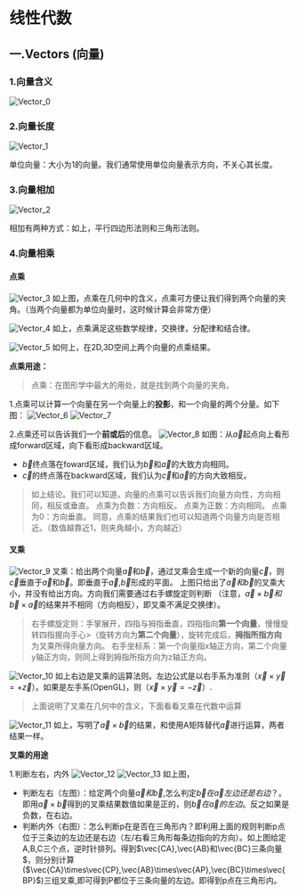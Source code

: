 # 线性代数

## 一.Vectors (向量)

### 1.向量含义

![Vector_0](images/02_vector/02_vector_0.png)

### 2.向量长度

![Vector_1](images/02_vector/02_vector_1.png)

单位向量：大小为1的向量。我们通常使用单位向量表示方向，不关心其长度。

### 3.向量相加

![Vector_2](images/02_vector/02_vector_2.png)

相加有两种方式：如上，平行四边形法则和三角形法则。

### 4.向量相乘

#### 点乘

![Vector_3](images/02_vector/02_vector_3.png)
如上图，点乘在几何中的含义，点乘可方便让我们得到两个向量的夹角。（当两个向量都为单位向量时，这时候计算会非常方便）

![Vector_4](images/02_vector/02_vector_4.png)
如上，点乘满足这些数学规律，交换律，分配律和结合律。

![Vector_5](images/02_vector/02_vector_5.png)
如何上，在2D,3D空间上两个向量的点乘结果。

**点乘用途：**
> 点乘：在图形学中最大的用处，就是找到两个向量的夹角。

1.点乘可以计算一个向量在另一个向量上的**投影**，和一个向量的两个分量。如下图：
![Vector_6](images/02_vector/02_vector_6.png)
![Vector_7](images/02_vector/02_vector_7.png)

2.点乘还可以告诉我们一个**前或后**的信息。
![Vector_8](images/02_vector/02_vector_8.png)
如图：从$\vec{a}$起点向上看形成forward区域，向下看形成backward区域。

+ $\vec{b}$终点落在foward区域，我们认为$\vec{b}$和$\vec{a}$的大致方向相同。
+ $\vec{c}$的终点落在backward区域，我们认为$\vec{c}$和$\vec{a}$的方向大致相反。

>如上结论。我们可以知道，向量的点乘可以告诉我们向量方向性，方向相同，相反或垂直。
> 点乘为负数：方向相反。
> 点乘为正数：方向相同。
> 点乘为0：方向垂直。
> 同意，点乘的结果我们也可以知道两个向量方向是否相近。（数值越靠近1，则夹角越小，方向越近）

#### 叉乘

![Vector_9](images/02_vector/02_vector_9.png)
叉乘：给出两个向量$\vec{a}$和$\vec{b}$，通过叉乘会生成一个新的向量$\vec{c}$，则$\vec{c}$垂直于$\vec{a}$和$\vec{b}$。即垂直于$\vec{a}$,$\vec{b}$形成的平面。
上图只给出了$\vec{a}和\vec{b}$的叉乘大小，并没有给出方向。方向我们需要通过右手螺旋定则判断 （注意，$\vec{a}\times\vec{b} 和\vec{b}\times\vec{a}$的结果并不相同（方向相反），即叉乘不满足交换律）。
>右手螺旋定则：手掌展开，四指与拇指垂直，四指指向**第一个向量**，慢慢旋转四指握向手心>（旋转方向为**第二个向量**），旋转完成后，**拇指所指方向**为叉乘所得向量方向。
>右手坐标系：第一个向量指x轴正方向，第二个向量y轴正方向，则同上得到拇指所指方向为z轴正方向。

![Vector_10](images/02_vector/02_vector_10.png)
如上右边是叉乘的运算法则。左边公式是以右手系为准则（$\vec{x} \times\vec{y} = +\vec{z}$）。如果是左手系(OpenGL)，则（$\vec{x} \times \vec{y} = -\vec{z}$）.

>上面说明了叉乘在几何中的含义，下面看看叉乘在代数中运算

![Vector_11](images/02_vector/02_vector_11.png)
如上，写明了$\vec{a}\times\vec{b}$的结果，和使用A矩阵替代$\vec{a}$进行运算，两者结果一样。

**叉乘的用途**

1.判断左右，内外
![Vector_12](images/02_vector/02_vector_12.png)
![Vector_13](images/02_vector/02_vector_13.png)
如上图，

+ 判断左右（左图）：给定两个向量$\vec{a}和\vec{b}$,怎么判定$\vec{b}在\vec{a}左边还是右边$？。即用$\vec{a}\times\vec{b}$得到的叉乘结果数值如果是正的，则$\vec{b}在\vec{a}的左边$。反之如果是负数，在右边。
+ 判断内外（右图）：怎么判断p在是否在三角形内？即利用上面的规则判断p点位于三条边的左边还是右边（左/右看三角形每条边指向的方向）。如上图给定A,B,C三个点，逆时针排列。得到$\vec{CA},\vec{AB}和\vec{BC}三条向量$，则分别计算($\vec{CA}\times\vec{CP},\vec{AB}\times\vec{AP},\vec{BC}\times\vec{BP}$)三组叉乘,即可得到P都位于三条向量的左边。即得到p点在三角形内。